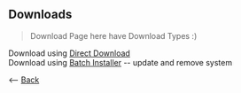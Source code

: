 ## Downloads

> Download Page here have Download Types :)

Download using <a href="WebSiteStorage/Downloads/Minecraft_Java_Server.bat">Direct Download</a>\
Download using <a href="WebSiteStorage/Downloads/Minecraft_Server_Menu_Installer.bat">Batch Installer</a> -- update and remove system

<p><-- <a href=".">Back</a></p>

<script type="module">
    import { VerifyBanned, VerifyNotBanned } from './Modules/JavaScript/banned_module.mjs';

    VerifyBanned(".")
</script>

<script>
</script>
